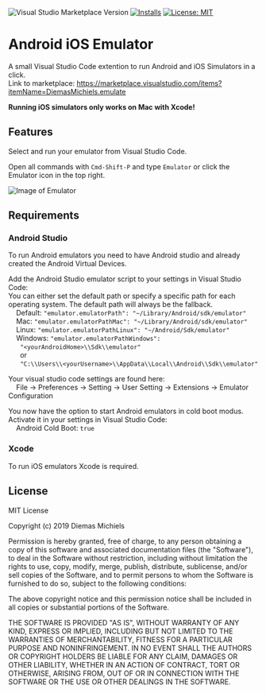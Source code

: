 ![Visual Studio Marketplace Version](https://img.shields.io/visual-studio-marketplace/v/DiemasMichiels.emulate)
[![Installs](https://img.shields.io/visual-studio-marketplace/i/DiemasMichiels.emulate)](https://marketplace.visualstudio.com/items?itemName=DiemasMichiels.emulate)
[![License: MIT](https://img.shields.io/badge/License-MIT-yellow.svg)](https://opensource.org/licenses/MIT)

# Android iOS Emulator

A small Visual Studio Code extention to run Android and iOS Simulators in a click.  
Link to marketplace: https://marketplace.visualstudio.com/items?itemName=DiemasMichiels.emulate

**Running iOS simulators only works on Mac with Xcode!**

## Features

Select and run your emulator from Visual Studio Code.

Open all commands with `Cmd-Shift-P` and type `Emulator` or click the Emulator icon in the top right.

![Image of Emulator](https://raw.githubusercontent.com/DiemasMichiels/Emulator/master/images/emulator.gif)

## Requirements

### Android Studio

To run Android emulators you need to have Android studio and already created the Android Virtual Devices.

Add the Android Studio emulator script to your settings in Visual Studio Code:  
You can either set the default path or specify a specific path for each operating system. The default path will always be the fallback.  
&nbsp;&nbsp;&nbsp;&nbsp;Default: `"emulator.emulatorPath": "~/Library/Android/sdk/emulator"`  
&nbsp;&nbsp;&nbsp;&nbsp;Mac: `"emulator.emulatorPathMac": "~/Library/Android/sdk/emulator"`  
&nbsp;&nbsp;&nbsp;&nbsp;Linux: `"emulator.emulatorPathLinux": "~/Android/Sdk/emulator"`
&nbsp;&nbsp;&nbsp;&nbsp;Windows: `"emulator.emulatorPathWindows":`  
&nbsp;&nbsp;&nbsp;&nbsp;&nbsp;&nbsp;`"<yourAndroidHome>\\Sdk\\emulator"`  
&nbsp;&nbsp;&nbsp;&nbsp;&nbsp;&nbsp;or  
&nbsp;&nbsp;&nbsp;&nbsp;&nbsp;&nbsp;`"C:\\Users\\<yourUsername>\\AppData\\Local\\Android\\Sdk\\emulator"`

Your visual studio code settings are found here:  
&nbsp;&nbsp;&nbsp;&nbsp;File -> Preferences -> Setting -> User Setting -> Extensions -> Emulator Configuration

You now have the option to start Android emulators in cold boot modus. Activate it in your settings in Visual Studio Code:  
&nbsp;&nbsp;&nbsp;&nbsp;Android Cold Boot: `true`

### Xcode

To run iOS emulators Xcode is required.

## License

MIT License

Copyright (c) 2019 Diemas Michiels

Permission is hereby granted, free of charge, to any person obtaining a copy
of this software and associated documentation files (the "Software"), to deal
in the Software without restriction, including without limitation the rights
to use, copy, modify, merge, publish, distribute, sublicense, and/or sell
copies of the Software, and to permit persons to whom the Software is
furnished to do so, subject to the following conditions:

The above copyright notice and this permission notice shall be included in all
copies or substantial portions of the Software.

THE SOFTWARE IS PROVIDED "AS IS", WITHOUT WARRANTY OF ANY KIND, EXPRESS OR
IMPLIED, INCLUDING BUT NOT LIMITED TO THE WARRANTIES OF MERCHANTABILITY,
FITNESS FOR A PARTICULAR PURPOSE AND NONINFRINGEMENT. IN NO EVENT SHALL THE
AUTHORS OR COPYRIGHT HOLDERS BE LIABLE FOR ANY CLAIM, DAMAGES OR OTHER
LIABILITY, WHETHER IN AN ACTION OF CONTRACT, TORT OR OTHERWISE, ARISING FROM,
OUT OF OR IN CONNECTION WITH THE SOFTWARE OR THE USE OR OTHER DEALINGS IN THE
SOFTWARE.
